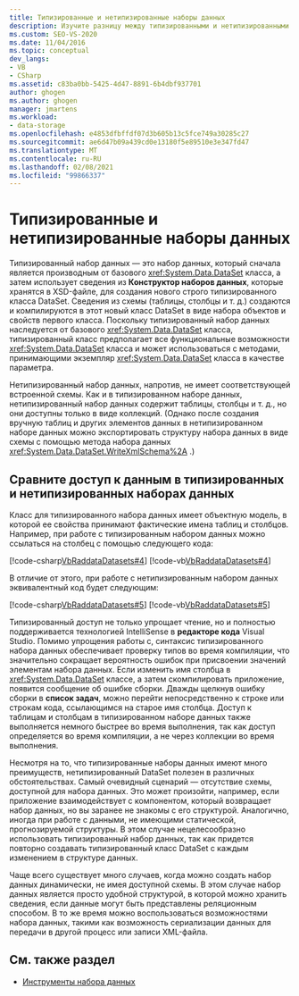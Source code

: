```yaml
---
title: Типизированные и нетипизированные наборы данных
description: Изучите разницу между типизированными и нетипизированными наборами данных. Сравните доступ к данным в типизированных и нетипизированных наборах данных.
ms.custom: SEO-VS-2020
ms.date: 11/04/2016
ms.topic: conceptual
dev_langs:
- VB
- CSharp
ms.assetid: c83ba0bb-5425-4d47-8891-6b4dbf937701
author: ghogen
ms.author: ghogen
manager: jmartens
ms.workload:
- data-storage
ms.openlocfilehash: e4853dfbffdf07d3b605b13c5fce749a30285c27
ms.sourcegitcommit: ae6d47b09a439cd0e13180f5e89510e3e347fd47
ms.translationtype: MT
ms.contentlocale: ru-RU
ms.lasthandoff: 02/08/2021
ms.locfileid: "99866337"
---
```

# <a name="typed-vs-untyped-datasets"></a>Типизированные и нетипизированные наборы данных
Типизированный набор данных — это набор данных, который сначала является производным от базового <xref:System.Data.DataSet> класса, а затем использует сведения из **Конструктор наборов данных**, которые хранятся в XSD-файле, для создания нового строго типизированного класса DataSet. Сведения из схемы (таблицы, столбцы и т. д.) создаются и компилируются в этот новый класс DataSet в виде набора объектов и свойств первого класса. Поскольку типизированный набор данных наследуется от базового <xref:System.Data.DataSet> класса, типизированный класс предполагает все функциональные возможности <xref:System.Data.DataSet> класса и может использоваться с методами, принимающими экземпляр <xref:System.Data.DataSet> класса в качестве параметра.

Нетипизированный набор данных, напротив, не имеет соответствующей встроенной схемы. Как и в типизированном наборе данных, нетипизированный набор данных содержит таблицы, столбцы и т. д., но они доступны только в виде коллекций. (Однако после создания вручную таблиц и других элементов данных в нетипизированном наборе данных можно экспортировать структуру набора данных в виде схемы с помощью метода набора данных <xref:System.Data.DataSet.WriteXmlSchema%2A> .)

## <a name="contrast-data-access-in-typed-and-untyped-datasets"></a>Сравните доступ к данным в типизированных и нетипизированных наборах данных
Класс для типизированного набора данных имеет объектную модель, в которой ее свойства принимают фактические имена таблиц и столбцов. Например, при работе с типизированным набором данных можно ссылаться на столбец с помощью следующего кода:

[!code-csharp[VbRaddataDatasets#4](../data-tools/codesnippet/CSharp/typed-vs-untyped-datasets_1.cs)]
[!code-vb[VbRaddataDatasets#4](../data-tools/codesnippet/VisualBasic/typed-vs-untyped-datasets_1.vb)]

В отличие от этого, при работе с нетипизированным набором данных эквивалентный код будет следующим:

[!code-csharp[VbRaddataDatasets#5](../data-tools/codesnippet/CSharp/typed-vs-untyped-datasets_2.cs)]
[!code-vb[VbRaddataDatasets#5](../data-tools/codesnippet/VisualBasic/typed-vs-untyped-datasets_2.vb)]

Типизированный доступ не только упрощает чтение, но и полностью поддерживается технологией IntelliSense в **редакторе кода** Visual Studio. Помимо упрощения работы с, синтаксис типизированного набора данных обеспечивает проверку типов во время компиляции, что значительно сокращает вероятность ошибок при присвоении значений элементам набора данных. Если изменить имя столбца в <xref:System.Data.DataSet> классе, а затем скомпилировать приложение, появится сообщение об ошибке сборки. Дважды щелкнув ошибку сборки в **список задач**, можно перейти непосредственно к строке или строкам кода, ссылающимся на старое имя столбца. Доступ к таблицам и столбцам в типизированном наборе данных также выполняется немного быстрее во время выполнения, так как доступ определяется во время компиляции, а не через коллекции во время выполнения.

Несмотря на то, что типизированные наборы данных имеют много преимуществ, нетипизированный DataSet полезен в различных обстоятельствах. Самый очевидный сценарий — отсутствие схемы, доступной для набора данных. Это может произойти, например, если приложение взаимодействует с компонентом, который возвращает набор данных, но вы заранее не знакомы с его структурой. Аналогично, иногда при работе с данными, не имеющими статической, прогнозируемой структуры. В этом случае нецелесообразно использовать типизированный набор данных, так как придется повторно создавать типизированный класс DataSet с каждым изменением в структуре данных.

Чаще всего существует много случаев, когда можно создать набор данных динамически, не имея доступной схемы. В этом случае набор данных является просто удобной структурой, в которой можно хранить сведения, если данные могут быть представлены реляционным способом. В то же время можно воспользоваться возможностями набора данных, такими как возможность сериализации данных для передачи в другой процесс или записи XML-файла.

## <a name="see-also"></a>См. также раздел

- [Инструменты набора данных](../data-tools/dataset-tools-in-visual-studio.md)
